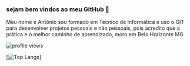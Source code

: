 ### sejam bem vindos ao meu GitHub 👋

Meu nome é Antônio sou formado em Técnico de Informática e uso o GIT para desenvolver projetos pessoais e não pessoais, pois acredito que a prática e o melhor caminho de aprendizado, moro em Belo Horizonte MG

<p><img src="https://gpvc.arturio.dev/Antoniocfilho" alt="profile views"></p>

[![Top Langs](https://github-readme-stats.vercel.app/api/top-langs/?username=Antoniocfilho)]

<!--
**Antoniocfilho/Antoniocfilho** is a ✨ _special_ ✨ repository because its `README.md` (this file) appears on your GitHub profile.

Here are some ideas to get you started:

- 🔭 I’m currently working on ...
- 🌱 I’m currently learning ...
- 👯 I’m looking to collaborate on ...
- 🤔 I’m looking for help with ...
- 💬 Ask me about ...
- 📫 How to reach me: ...
- 😄 Pronouns: ...
- ⚡ Fun fact: ...
-->
